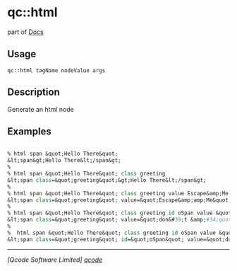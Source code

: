 qc::html
========

part of [Docs](.)

Usage
-----
`qc::html tagName nodeValue args`

Description
-----------
Generate an html node

Examples
--------
```tcl

% html span &quot;Hello There&quot;
&lt;span&gt;Hello There&lt;/span&gt;
%
% html span &quot;Hello There&quot; class greeting
&lt;span class=&quot;greeting&quot;&gt;Hello There&lt;/span&gt;
%
% html span &quot;Hello There&quot; class greeting value Escape&amp;Me
&lt;span class=&quot;greeting&quot; value=&quot;Escape&amp;amp;Me&quot;&gt;Hello There&lt;/span&gt;
%
% html span &quot;Hello There&quot; class greeting id oSpan value &quot;don&#39;t \&quot;quote\&quot; me&quot;
&lt;span class=&quot;greeting&quot; value=&quot;don&#39;t &amp;#34;quote&amp;#34; me&quot;&gt;Hello There&lt;/span&gt;
%
%  html span &quot;Hello There&quot; class greeting id oSpan value &quot;don&#39;t \&quot;quote\&quot; me&quot;
&lt;span class=&quot;greeting&quot; id=&quot;oSpan&quot; value=&quot;don&#39;t &amp;#34;quote&amp;#34; me&quot;&gt;Hello There&lt;/span&gt;

```

----------------------------------
*[Qcode Software Limited] [qcode]*

[qcode]: http://www.qcode.co.uk "Qcode Software"